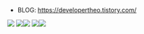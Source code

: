 - BLOG: https://developertheo.tistory.com/

![](http://github-profile-summary-cards.vercel.app/api/cards/profile-details?username=dev-theo7&theme=vision_friendly_dark)
![](http://github-profile-summary-cards.vercel.app/api/cards/repos-per-language?username=dev-theo7&theme=vision_friendly_dark)![](http://github-profile-summary-cards.vercel.app/api/cards/most-commit-language?username=dev-theo7&theme=vision_friendly_dark)
![](http://github-profile-summary-cards.vercel.app/api/cards/stats?username=dev-theo7&theme=vision_friendly_dark)![](http://github-profile-summary-cards.vercel.app/api/cards/productive-time?username=dev-theo7&theme=vision_friendly_dark&utcOffset=9)
